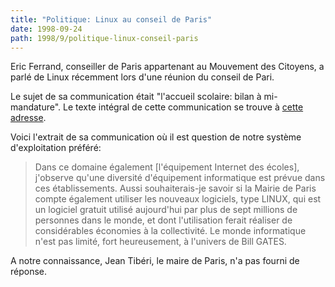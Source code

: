 ```yaml
---
title: "Politique: Linux au conseil de Paris"
date: 1998-09-24
path: 1998/9/politique-linux-conseil-paris
---
```


<P>
Eric Ferrand, conseiller de Paris appartenant au Mouvement des Citoyens,
a parlé de Linux récemment lors d'une réunion du conseil de Pari.
</P>

<P>
Le sujet de sa communication était "l'accueil scolaire: bilan à
mi-mandature".  Le texte intégral de cette communication
se trouve à <A HREF="http://perso.wanadoo.fr/eric.ferrand/interv5.html">cette
adresse</A>.
</P>

<P>
Voici l'extrait de sa communication où il est question de notre système
d'exploitation préféré:
</P>

<BLOCKQUOTE>
Dans ce domaine également [l'équipement Internet des écoles],
j'observe qu'une diversité d'équipement informatique est prévue dans
ces établissements. Aussi souhaiterais-je savoir si la Mairie de Paris
compte également utiliser les nouveaux logiciels, type LINUX, qui
est un logiciel gratuit utilisé aujourd'hui par plus de sept millions
de personnes dans le monde, et dont l'utilisation ferait réaliser de
considérables économies à la collectivité. Le monde informatique n'est
pas limité, fort heureusement, à l'univers de Bill GATES.
</BLOCKQUOTE>
<P>
A notre connaissance, Jean Tibéri, le maire de Paris, n'a pas
fourni de réponse.
</P>


